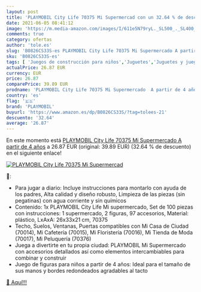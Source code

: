 ```yaml
---
layout: post
title: 'PLAYMOBIL City Life 70375 Mi Supermercad con un 32.64 % de descuento'
date: 2021-06-05 08:41:12
image: 'https://m.media-amazon.com/images/I/611e5N79ryL._SL500_._SL400_.jpg'
comments: true
category: ofertas
author: 'tole.es'
slug: 'B0826CS33S-es PLAYMOBIL City Life 70375 Mi Supermercado A partir de 4 años'
sku: 'B0826CS33S-es'
tags: [ 'Juegos de construcción para niños','Juguetes','Juguetes y juegos','playmobil', ]
actualPrice: 26.87 EUR
currency: EUR
price: 26.87
comparePrice: 39.89 EUR
prodname: 'PLAYMOBIL City Life 70375 Mi Supermercado  A partir de 4 años'
country: 'es'
flag: '🇪🇸'
brand: 'PLAYMOBIL'
buyurl: 'https://www.amazon.es/dp/B0826CS33S/?tag=tolees-21'
descuento: '32.64'
average: '26.87'
---
```


En este momento está [PLAYMOBIL City Life 70375 Mi Supermercado  A partir de 4 años](https://www.amazon.es/dp/B0826CS33S/?tag=tolees-21) a 26.87 EUR (original: 39.89 EUR) (32.64 %  de descuento) en el siguiente enlace!

[![PLAYMOBIL City Life 70375 Mi Supermercad](https://m.media-amazon.com/images/I/611e5N79ryL._SL500_._SL400_.jpg)](https://www.amazon.es/dp/B0826CS33S/?tag=tolees-21)

🔎:

- Para jugar a diario: Incluye instrucciones para montarlo con ayuda de los padres, Alta calidad y diseño robusto, Limpieza de las piezas (sin pegatinas) con agua corriente y sin químicos
- Contenido: 1x PLAYMOBIL City Life Mi supermercado, Set de 100 piezas con instrucciones: 1 supermercado, 2 figuras, 97 accesorios, Material: plástico, LxAxA: 26x33x21 cm, 70375
- Techo, Suelos, Ventanas, Puertas compatibles con Mi Casa de Ciudad (70014), Mi Cafetería (70015), Mi Floristería (70016), Mi Tienda de Moda (70017), Mi Peluquería (70376)
- Juega a divertirte en tu propia ciudad: PLAYMOBIL Mi Supermercado con accesorios detallados así como elementos intercambiables para combinar y construir
- Juego de figuras para niños a partir de 4 años: Ideal para el tamaño de sus manos y bordes redondeados agradables al tacto

[🛒 Aquí!!!](https://www.amazon.es/dp/B0826CS33S/?tag=tolees-21)
